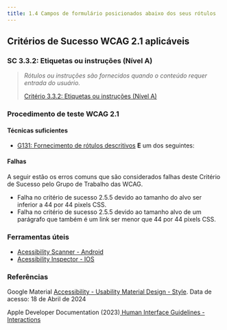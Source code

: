 ```yaml
---
title: 1.4 Campos de formulário posicionados abaixo dos seus rótulos
---
```


## Critérios de Sucesso WCAG 2.1 aplicáveis

### SC 3.3.2: Etiquetas ou instruções (Nível A)
>
> *Rótulos ou instruções são fornecidos quando o conteúdo requer entrada do usuário.*
>
> [Critério 3.3.2: Etiquetas ou instruções (Nível A)](https://www.w3.org/WAI/WCAG22/Understanding/labels-or-instructions.html)


### Procedimento de teste WCAG 2.1

#### Técnicas suficientes
- [G131: Fornecimento de rótulos descritivos](https://www.w3.org/WAI/WCAG22/Understanding/labels-or-instructions.html) **E** um dos seguintes:

#### Falhas
A seguir estão os erros comuns que são considerados falhas deste Critério de Sucesso pelo Grupo de Trabalho das WCAG.
- Falha no critério de sucesso 2.5.5 devido ao tamanho do alvo ser inferior a 44 por 44 pixels CSS.
- Falha no critério de sucesso 2.5.5 devido ao tamanho alvo de um parágrafo que também é um link ser menor que 44 por 44 pixels CSS.

### Ferramentas úteis
- [Acessibility Scanner - Android](https://developer.android.com/guide/topics/ui/accessibility/testing#accessibility-scanner)
- [Acessibility Inspector - IOS](https://developer.apple.com/documentation/accessibility/accessibility-inspector)


### Referências

Google Material [ Accessibility - Usability Material Design - Style](https://m1.material.io/usability/accessibility.html#accessibility-style). Data de acesso: 18 de Abril de 2024

Apple Developer Documentation (2023)[ Human Interface Guidelines - Interactions](https://developer.apple.com/design/human-interface-guidelines/buttons)



